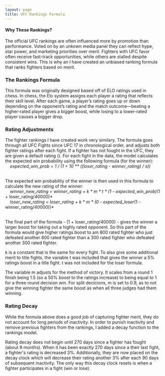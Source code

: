 ```yaml
---
layout: page
title: UFC Rankings Formula
---
```


#### Why These Rankings?

The official UFC rankings are often influenced more by promotion than performance. Voted on by an unkown media panel they can reflect hype, star power, and marketing priorities over merit. Fighters with UFC favor often receive fast-track opportunities, while others are stalled despite consistent wins. This is why an I have created an unbiased ranking formula that ranks fighters based on merit.


### The Rankings Formula

This formula was originally designed based off of ELO ratings used in chess. In chess, the Elo system assigns each player a rating that reflects their skill level. After each game, a player’s rating goes up or down depending on the opponent’s rating and the match outcome—beating a higher-rated player gives a bigger boost, while losing to a lower-rated player causes a bigger drop.

### Rating Adjustments

The fighter rankings I have created work very similary. The formula goes through all UFC Fights since UFC 17 in chronological order, and adjusts both fighter ratings after each fight. If a fighter has not fought in the UFC, they are given a default rating (). For each fight in the data, the model calculates the expected win probability using the following formula (for the winner): &nbsp;<br>
&nbsp;&nbsp;&nbsp;&nbsp;*expected_win_prob = 1 / (1 + 10 ** ((loser_rating - winner_rating) / s))* &nbsp;<br>
&nbsp;<br>


The expected win probability of the winner is then used in this formula to calculate the new rating of the winner: &nbsp;<br>
&nbsp;&nbsp;&nbsp;&nbsp;*winner_new_rating = winner_rating + k * m * t * (1 - expected_win_prob)*(1 + loser_rating/40000)* &nbsp;<br>
&nbsp;&nbsp;&nbsp;&nbsp;*loser_new_rating = loser_rating + k * m * (0 - expected_loser*(1 - winner_rating/40000))* &nbsp;<br>
  &nbsp;<br>

The final part of the formula - (1 + loser_rating/40000) - gives the winner a larger boost for taking out a highly rated opponent. So  this part of the formula would give higher ratings boost to am 800 rated fighter who just defeated another 800 rated fighter than a 300 rated fighter who defeated another 300 rated fighter. 

k is a constant that is the same for every fight. To also give some additional merit to title fights, the variable t was included that gives the winner a 5% ratings boost in a title fight. t was not included for the loser formula.

The variable m adjusts for the method of victory. It scales from a round 1 finish being 1.5 (so a 50% boost to the ratings increase) to being equal to 1 for a three round decision win. For split decicions, m is set to 0.9, as to not give the winning fighter the same boost as when all three judges had them winning.

### Rating Decay

While the formula above does a good job of capturing fighter merit, they do not account for long periods of inactivity. In order to punish inactivity and remove previous fighters from the rankings, I added a decay function to the rankings model. 

Rating decay does not begin until 270 days since a fighter has fought (about 9 months). When it has been exactly 270 days since a their last fight, a fighter's rating is decreased 3%. Additionally, they are now placed on the decay clock which will decrease their rating another 3% after each 90 days of subsequent inactivity. The only way this decay clock resets is when a fighter participates in a fight (win or lose).


